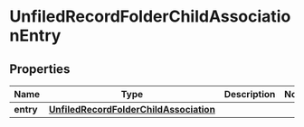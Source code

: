 
# UnfiledRecordFolderChildAssociationEntry

## Properties
Name | Type | Description | Notes
------------ | ------------- | ------------- | -------------
**entry** | [**UnfiledRecordFolderChildAssociation**](UnfiledRecordFolderChildAssociation.md) |  | 



